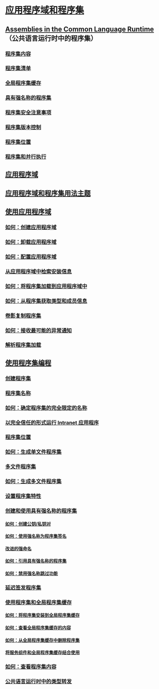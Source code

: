 # [应用程序域和程序集](index.md)
## [Assemblies in the Common Language Runtime](assemblies-in-the-common-language-runtime.md)（公共语言运行时中的程序集）
### [程序集内容](assembly-contents.md)
### [程序集清单](assembly-manifest.md)
### [全局程序集缓存](gac.md)
### [具有强名称的程序集](strong-named-assemblies.md)
### [程序集安全注意事项](assembly-security-considerations.md)
### [程序集版本控制](assembly-versioning.md)
### [程序集位置](assembly-placement.md)
### [程序集和并行执行](assemblies-and-side-by-side-execution.md)
## [应用程序域](application-domains.md)
## [应用程序域和程序集用法主题](application-domains-and-assemblies-how-to-topics.md)
## [使用应用程序域](application-domains.md)
### [如何：创建应用程序域](how-to-create-an-application-domain.md)
### [如何：卸载应用程序域](how-to-unload-an-application-domain.md)
### [如何：配置应用程序域](how-to-configure-an-application-domain.md)
### [从应用程序域中检索安装信息](retrieve-setup-information.md)
### [如何：将程序集加载到应用程序域中](how-to-load-assemblies-into-an-application-domain.md)
### [如何：从程序集获取类型和成员信息](how-to-obtain-type-and-member-information-from-an-assembly.md)
### [卷影复制程序集](shadow-copy-assemblies.md)
### [如何：接收最可能的异常通知](how-to-receive-first-chance-exception-notifications.md)
### [解析程序集加载](resolve-assembly-loads.md)
## [使用程序集编程](programming-with-assemblies.md)
### [创建程序集](create-assemblies.md)
### [程序集名称](assembly-names.md)
### [如何：确定程序集的完全限定的名称](how-to-determine-assembly-fully-qualified-name.md)
### [以完全信任的形式运行 Intranet 应用程序](running-intranet-applications-in-full-trust.md)
### [程序集位置](assembly-location.md)
### [如何：生成单文件程序集](how-to-build-a-single-file-assembly.md)
### [多文件程序集](multifile-assemblies.md)
### [如何：生成多文件程序集](how-to-build-a-multifile-assembly.md)
### [设置程序集特性](set-assembly-attributes.md)
### [创建和使用具有强名称的程序集](create-and-use-strong-named-assemblies.md)
#### [如何：创建公钥/私钥对](how-to-create-a-public-private-key-pair.md)
#### [如何：使用强名称为程序集签名](how-to-sign-an-assembly-with-a-strong-name.md)
#### [改进的强命名](enhanced-strong-naming.md)
#### [如何：引用具有强名称的程序集](how-to-reference-a-strong-named-assembly.md)
#### [如何：禁用强名称跳过功能](how-to-disable-the-strong-name-bypass-feature.md)
### [延迟签发程序集](delay-sign-assembly.md)
### [使用程序集和全局程序集缓存](working-with-assemblies-and-the-gac.md)
#### [如何：将程序集安装到全局程序集缓存](how-to-install-an-assembly-into-the-gac.md)
#### [如何：查看全局程序集缓存的内容](how-to-view-the-contents-of-the-gac.md)
#### [如何：从全局程序集缓存中删除程序集](how-to-remove-an-assembly-from-the-gac.md)
#### [将服务组件和全局程序集缓存结合使用](use-serviced-components-with-the-gac.md)
### [如何：查看程序集内容](how-to-view-assembly-contents.md)
### [公共语言运行时中的类型转发](type-forwarding-in-the-common-language-runtime.md)
